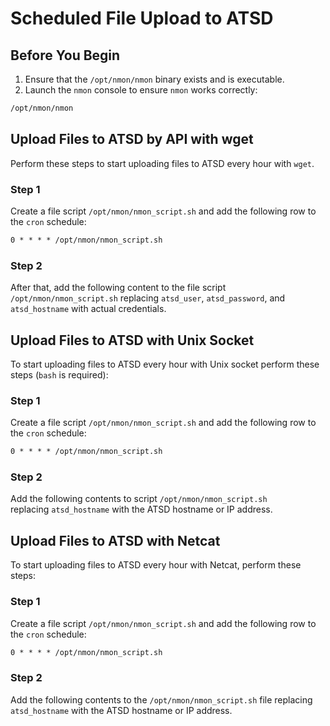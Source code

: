 # Scheduled File Upload to ATSD

## Before You Begin

1. Ensure that the `/opt/nmon/nmon` binary exists and is executable.
2. Launch the `nmon` console to ensure `nmon` works correctly:

```sh
/opt/nmon/nmon
```

## Upload Files to ATSD by API with wget

Perform these steps to start uploading files to ATSD every hour with `wget`.

### Step 1

Create a file script `/opt/nmon/nmon_script.sh` and add the following row to the `cron` schedule:

```txt
0 * * * * /opt/nmon/nmon_script.sh
```

### Step 2

After that, add the following content to the file script `/opt/nmon/nmon_script.sh` replacing `atsd_user`, `atsd_password`, and `atsd_hostname` with actual credentials.

## Upload Files to ATSD with Unix Socket

To start uploading files to ATSD every hour with Unix socket perform these steps (`bash` is required):

### Step 1

Create a file script `/opt/nmon/nmon_script.sh` and add the following row to the `cron` schedule:

```txt
0 * * * * /opt/nmon/nmon_script.sh
```

### Step 2

Add the following contents to script `/opt/nmon/nmon_script.sh` replacing `atsd_hostname` with the ATSD hostname or IP address.

## Upload Files to ATSD with Netcat

To start uploading files to ATSD every hour with Netcat, perform these steps:

### Step 1

Create a file script `/opt/nmon/nmon_script.sh` and add the following row to the `cron` schedule:

```txt
0 * * * * /opt/nmon/nmon_script.sh
```

### Step 2

Add the following contents to the `/opt/nmon/nmon_script.sh` file replacing `atsd_hostname` with the ATSD hostname or IP address.
